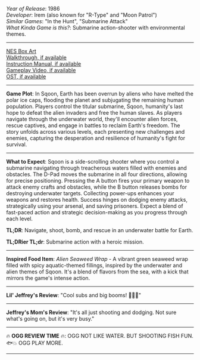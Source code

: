 *Year of Release*: 1986  
*Developer*: Irem (also known for "R-Type" and "Moon Patrol")  
*Similar Games*: "In the Hunt", "Submarine Attack"  
*What Kinda Game is this?*: Submarine action-shooter with environmental themes.  

---  
[NES Box Art](https://www.google.com/search?tbm=isch&q=NES+Box+Art+Sqoon)   
[Walkthrough, if available](https://www.google.com/search?q=Walkthrough+NES+Sqoon)  
[Instruction Manual, if available](https://www.google.com/search?q=NES+Instruction+Manual+Sqoon)  
[Gameplay Video, if available](https://www.youtube.com/results?search_query=gameplay+NES+Sqoon)  
[OST, if available](https://www.youtube.com/results?search_query=gameplay+NES+Sqoon+OST)  

- - -  
**Game Plot**: In Sqoon, Earth has been overrun by aliens who have melted the polar ice caps, flooding the planet and subjugating the remaining human population. Players control the titular submarine, Sqoon, humanity's last hope to defeat the alien invaders and free the human slaves. As players navigate through the underwater world, they'll encounter alien forces, rescue captives, and engage in battles to reclaim Earth's freedom. The story unfolds across various levels, each presenting new challenges and enemies, capturing the desperation and resilience of humanity's fight for survival.  

- - -  
**What to Expect**: Sqoon is a side-scrolling shooter where you control a submarine navigating through treacherous waters filled with enemies and obstacles. The D-Pad moves the submarine in all four directions, allowing for precise positioning. Pressing the A button fires your primary weapon to attack enemy crafts and obstacles, while the B button releases bombs for destroying underwater targets. Collecting power-ups enhances your weapons and restores health. Success hinges on dodging enemy attacks, strategically using your arsenal, and saving prisoners. Expect a blend of fast-paced action and strategic decision-making as you progress through each level.  

**TL;DR**: Navigate, shoot, bomb, and rescue in an underwater battle for Earth.  

**TL;DRier TL;dr**: Submarine action with a heroic mission.  

---  
**Inspired Food Item**: *Alien Seaweed Wrap* - A vibrant green seaweed wrap filled with spicy aquatic-themed fillings, inspired by the underwater and alien themes of Sqoon. It's a blend of flavors from the sea, with a kick that mirrors the game's intense action.  

---  
**Lil' Jeffrey's Review**: "Cool subs and big booms! 🚤💥👾"  

---  
**Jeffrey's Mom's Review**: "It's all just shooting and dodging. Not sure what's going on, but it's very busy."  

---  
🔥 **OGG REVIEW TIME** 🔥: OGG NOT LIKE WATER. BUT SHOOTING FISH FUN. 🐟💥 OGG PLAY MORE.  

---